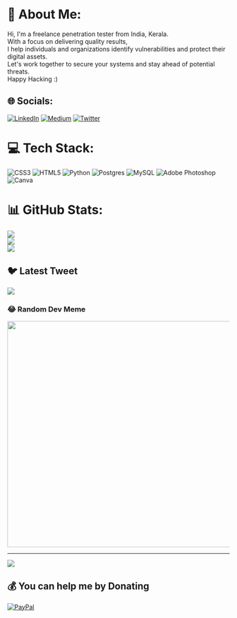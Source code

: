 # 💫 About Me:
Hi, I'm a freelance penetration tester from India, Kerala.<br>With a focus on delivering quality results,<br>I help individuals and organizations identify vulnerabilities and protect their digital assets.<br>Let's work together to secure your systems and stay ahead of potential threats.<br>Happy Hacking  :)


## 🌐 Socials:
 [![LinkedIn](https://img.shields.io/badge/LinkedIn-%230077B5.svg?logo=linkedin&logoColor=white)](https://linkedin.com/in/https://www.linkedin.com/in/ashfaque-jahan-2375b2227) [![Medium](https://img.shields.io/badge/Medium-12100E?logo=medium&logoColor=white)](https://medium.com/@@ashfquejahan5) [![Twitter](https://img.shields.io/badge/Twitter-%231DA1F2.svg?logo=Twitter&logoColor=white)](https://twitter.com/jahanaj707) 

# 💻 Tech Stack:
![CSS3](https://img.shields.io/badge/css3-%231572B6.svg?style=flat&logo=css3&logoColor=white) ![HTML5](https://img.shields.io/badge/html5-%23E34F26.svg?style=flat&logo=html5&logoColor=white) ![Python](https://img.shields.io/badge/python-3670A0?style=flat&logo=python&logoColor=ffdd54) ![Postgres](https://img.shields.io/badge/postgres-%23316192.svg?style=flat&logo=postgresql&logoColor=white) ![MySQL](https://img.shields.io/badge/mysql-%2300f.svg?style=flat&logo=mysql&logoColor=white) ![Adobe Photoshop](https://img.shields.io/badge/adobephotoshop-%2331A8FF.svg?style=flat&logo=adobephotoshop&logoColor=white) ![Canva](https://img.shields.io/badge/Canva-%2300C4CC.svg?style=flat&logo=Canva&logoColor=white)
# 📊 GitHub Stats:
![](https://github-readme-stats.vercel.app/api?username=ajdq707&theme=vue-dark&hide_border=false&include_all_commits=false&count_private=false)<br/>
![](https://github-readme-streak-stats.herokuapp.com/?user=ajdq707&theme=vue-dark&hide_border=false)<br/>
![](https://github-readme-stats.vercel.app/api/top-langs/?username=ajdq707&theme=vue-dark&hide_border=false&include_all_commits=false&count_private=false&layout=compact)

## 🐦 Latest Tweet
[![](https://gtce.itsvg.in/api?username=jahanaj707)](https://github.com/VishwaGauravIn/github-twitter-card-embed)

### 😂 Random Dev Meme
<img src="https://random-memer.herokuapp.com/" width="512px"/>

---
[![](https://visitcount.itsvg.in/api?id=ajdq707&icon=1&color=0)](https://visitcount.itsvg.in)

  ## 💰 You can help me by Donating
  [![PayPal](https://img.shields.io/badge/PayPal-00457C?style=for-the-badge&logo=paypal&logoColor=white)](https://paypal.me/jahanaj707) 

  
<!-- Proudly created with GPRM ( https://gprm.itsvg.in ) -->
